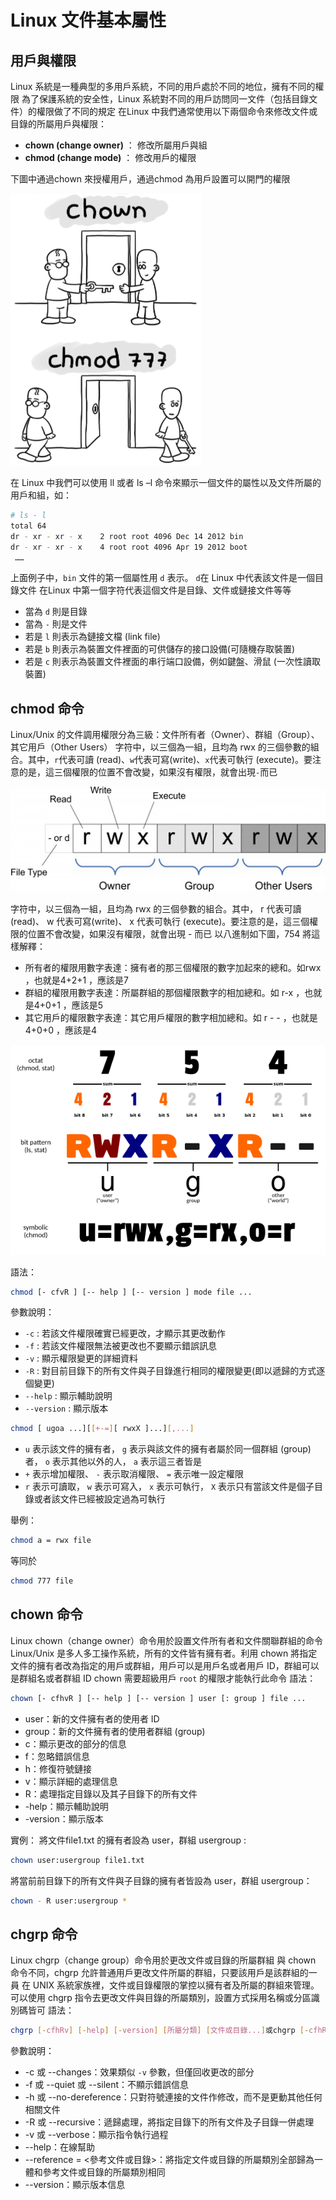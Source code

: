 # Linux 文件基本屬性

## 用戶與權限

Linux 系統是一種典型的多用戶系統，不同的用戶處於不同的地位，擁有不同的權限
為了保護系統的安全性，Linux 系統對不同的用戶訪問同一文件（包括目錄文件）的權限做了不同的規定
在Linux 中我們通常使用以下兩個命令來修改文件或目錄的所屬用戶與權限：

- **chown (change owner)** ： 修改所屬用戶與組
- **chmod (change mode)** ： 修改用戶的權限

下圖中通過chown 來授權用戶，通過chmod 為用戶設置可以開門的權限

![fb-1](./fb/fb-1.png "fb-1")

在 Linux 中我們可以使用 ll 或者 ls –l 命令來顯示一個文件的屬性以及文件所屬的用戶和組，如：

```sh
# ls - l
total 64 
dr - xr - xr - x    2 root root 4096 Dec 14 2012 bin    
dr - xr - xr - x    4 root root 4096 Apr 19 2012 boot
 ……
 ```

上面例子中，`bin` 文件的第一個屬性用 `d` 表示。 `d`在 Linux 中代表該文件是一個目錄文件
在Linux 中第一個字符代表這個文件是目錄、文件或鏈接文件等等

- 當為 `d` 則是目錄
- 當為 `-` 則是文件
- 若是 `l` 則表示為鏈接文檔 (link file)
- 若是 `b` 則表示為裝置文件裡面的可供儲存的接口設備(可隨機存取裝置)
- 若是 `c` 則表示為裝置文件裡面的串行端口設備，例如鍵盤、滑鼠 (一次性讀取裝置)

## chmod 命令

Linux/Unix 的文件調用權限分為三級：文件所有者（Owner）、群組（Group）、其它用戶（Other Users）
字符中，以三個為一組，且均為 rwx 的三個參數的組合。其中，`r`代表可讀 (read)、`w`代表可寫(write)、`x`代表可執行 (execute)。要注意的是，這三個權限的位置不會改變，如果沒有權限，就會出現`-`而已

![fb-2](./fb/fb-2.png "fb-2")

字符中，以三個為一組，且均為 rwx 的三個參數的組合。其中， r 代表可讀 (read)、 w 代表可寫(write)、 x 代表可執行 (execute)。要注意的是，這三個權限的位置不會改變，如果沒有權限，就會出現 - 而已
以八進制如下圖，754 將這樣解釋：

- 所有者的權限用數字表達：擁有者的那三個權限的數字加起來的總和。如rwx ，也就是4+2+1 ，應該是7
- 群組的權限用數字表達：所屬群組的那個權限數字的相加總和。如 r-x ，也就是4+0+1 ，應該是5
- 其它用戶的權限數字表達：其它用戶權限的數字相加總和。如 r - - ，也就是4+0+0 ，應該是4

![fb-3](./fb/fb-3.png "fb-3")

語法：

```sh
chmod [- cfvR ] [-- help ] [-- version ] mode file ...
```

參數說明：

- `-c` : 若該文件權限確實已經更改，才顯示其更改動作
- `-f` : 若該文件權限無法被更改也不要顯示錯誤訊息
- `-v` : 顯示權限變更的詳細資料
- `-R` : 對目前目錄下的所有文件與子目錄進行相同的權限變更(即以遞歸的方式逐個變更)
- `--help` : 顯示輔助說明
- `--version` : 顯示版本

```sh
chmod [ ugoa ...][[+-=][ rwxX ]...][,...]
```

- `u` 表示該文件的擁有者， `g` 表示與該文件的擁有者屬於同一個群組 (group) 者， `o` 表示其他以外的人， `a` 表示這三者皆是
- `+` 表示增加權限、 `-` 表示取消權限、 `=` 表示唯一設定權限
- `r` 表示可讀取， `w` 表示可寫入， `x` 表示可執行， `X` 表示只有當該文件是個子目錄或者該文件已經被設定過為可執行

舉例：

```sh
chmod a = rwx file
```

等同於

```sh
chmod 777 file
```

## chown 命令

Linux chown（change owner）命令用於設置文件所有者和文件關聯群組的命令
Linux/Unix 是多人多工操作系統，所有的文件皆有擁有者。利用 chown 將指定文件的擁有者改為指定的用戶或群組，用戶可以是用戶名或者用戶 ID，群組可以是群組名或者群組 ID
chown 需要超級用戶 `root` 的權限才能執行此命令
語法：

```sh
chown [- cfhvR ] [-- help ] [-- version ] user [: group ] file ...
```

- user：新的文件擁有者的使用者 ID
- group：新的文件擁有者的使用者群組 (group)
- c：顯示更改的部分的信息
- f：忽略錯誤信息
- h：修復符號鏈接
- v：顯示詳細的處理信息
- R：處理指定目錄以及其子目錄下的所有文件
- -help：顯示輔助說明
- -version：顯示版本

實例：
將文件file1.txt 的擁有者設為 user，群組 usergroup :

```sh
chown user:usergroup file1.txt
```

將當前前目錄下的所有文件與子目錄的擁有者皆設為 user，群組 usergroup：

```sh
chown - R user:usergroup *
```

## chgrp 命令

Linux chgrp（change group）命令用於更改文件或目錄的所屬群組
與 chown 命令不同，chgrp 允許普通用戶更改文件所屬的群組，只要該用戶是該群組的一員
在 UNIX 系統家族裡，文件或目錄權限的掌控以擁有者及所屬的群組來管理。可以使用 chgrp 指令去更改文件與目錄的所屬類別，設置方式採用名稱或分區識別碼皆可
語法：

```sh
chgrp [-cfhRv] [-help] [-version] [所屬分類] [文件或目錄...]或chgrp [-cfhRv] [-help] [-reference = <參考文件或目錄> ] [-version] [文件或目錄...]
```

參數說明：

- -c 或 --changes：效果類似 `-v` 參數，但僅回收更改的部分
- -f 或 --quiet 或 --silent：不顯示錯誤信息
- -h 或 --no-dereference：只對符號連接的文件作修改，而不是更動其他任何相關文件
- -R 或 --recursive：遞歸處理，將指定目錄下的所有文件及子目錄一併處理
- -v 或 --verbose：顯示指令執行過程
- --help：在線幫助
- --reference = <參考文件或目錄>：將指定文件或目錄的所屬類別全部歸為一體和參考文件或目錄的所屬類別相同
- --version：顯示版本信息